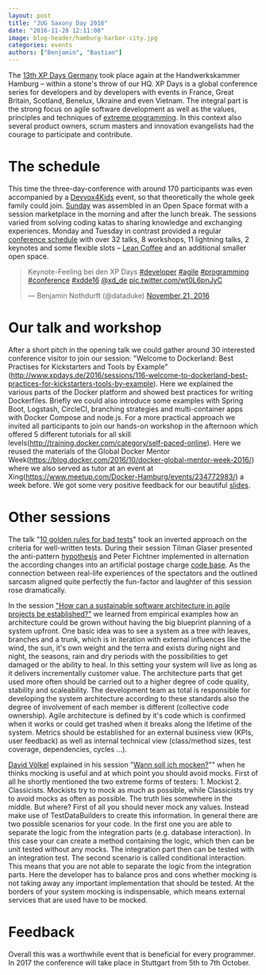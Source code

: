 ```yaml
---
layout: post
title: "JUG Saxony Day 2016"
date: "2016-11-28 12:11:00"
image: blog-header/hamburg-harbor-city.jpg
categories: events
authors: ["Benjamin", "Bastian"]
---
```

The [13th XP Days Germany](http://www.xpdays.de/2016/) took place again at the Handwerkskammer Hamburg – within a stone's throw of our HQ.
XP Days is a global conference series for developers and by developers with events in France, Great Britain, Scotland, Benelux, Ukraine and even Vietnam.
The integral part is the strong focus on agile software development as well as the values, principles and techniques of [extreme programming](https://en.wikipedia.org/wiki/Extreme_programming).
In this context also several product owners, scrum masters and innovation evangelists had the courage to participate and contribute.

# The schedule

This time the three-day-conference with around 170 participants was even accompanied by a [Devvox4Kids](http://www.devoxx4kids-hamburg.de) event, so that theoretically the whole geek family could join.
[Sunday](http://www.xpdays.de/2016/downloads/community-day/OpenSpaceSonntag.pdf) was assembled in an Open Space format with a session marketplace in the morning and after the lunch break.
The sessions varied from solving coding katas to sharing knowledge and exchanging experiences.
Monday and Tuesday in contrast provided a regular [conference schedule](www.xpdays.de/2016/programm/) with over 32 talks, 8 workshops, 11 lightning talks, 2 keynotes and some flexible slots – [Lean Coffee](http://german.leancoffee.org/) and an additional smaller open space.

<blockquote class="twitter-tweet" data-lang="en"><p lang="en" dir="ltr">Keynote-Feeling bei den XP Days <a href="https://twitter.com/hashtag/developer?src=hash">#developer</a> <a href="https://twitter.com/hashtag/agile?src=hash">#agile</a> <a href="https://twitter.com/hashtag/programming?src=hash">#programming</a> <a href="https://twitter.com/hashtag/conference?src=hash">#conference</a> <a href="https://twitter.com/hashtag/xdde16?src=hash">#xdde16</a> <a href="https://twitter.com/xd_de">@xd_de</a> <a href="https://t.co/wt0L6pnJyC">pic.twitter.com/wt0L6pnJyC</a></p>&mdash; Benjamin Nothdurft (@dataduke) <a href="https://twitter.com/dataduke/status/800710674884141056">November 21, 2016</a></blockquote>
<script async src="//platform.twitter.com/widgets.js" charset="utf-8"></script>


# Our talk and workshop

After a short pitch in the opening talk we could gather around 30 interested conference visitor to join our session: "Welcome to Dockerland: Best Practises for Kickstarters and Tools by Example" (http://www.xpdays.de/2016/sessions/116-welcome-to-dockerland-best-practices-for-kickstarters-tools-by-example).
Here we explained the various parts of the Docker platform and showed best practices for writing Dockerfiles.
Briefly we could also introduce some examples with Spring Boot, Logstash, CircleCI, branching strategies and multi-container apps with Docker Compose and node.js.
For a more practical approach we invited all participants to join our hands-on workshop in the afternoon which offered 5 different tutorials for all skill levels(http://training.docker.com/category/self-paced-online).
Here we reused the materials of the Global Docker Mentor Week(https://blog.docker.com/2016/10/docker-global-mentor-week-2016/) where we also served as tutor at an event at Xing(https://www.meetup.com/Docker-Hamburg/events/234772983/) a week before.
We got some very positive feedback for our beautiful [slides](https://speakerdeck.com/dataduke/welcome-to-dockerland-xdde16).

<script async class="speakerdeck-embed" data-id="7aacbd41660c4f86b2e1b5fff3b5afac" data-ratio="1.37081659973226" src="//speakerdeck.com/assets/embed.js"></script>

# Other sessions

The talk "[10 golden rules for bad tests](http://www.xpdays.de/2016/sessions/102-die-10-goldenen-regeln-fuer-schlechte-tests.html)" took an inverted approach on the criteria for well-written tests.
During their session Tilman Glaser presented the anti-pattern [hypothesis](http://www.xpdays.de/2016/downloads/102-die-10-goldenen-regeln-fuer-schlechte-tests/10_goldene_Regeln_mit_codelinks_xpdays2016.pdf) and Peter Fichtner implemented in alternation the according changes into an artificial postage charge [code base](https://github.com/fiduciagad/die10goldenenRegelnFuerSchlechteTests).
As the connection between real-life experiences of the spectators and the outlined sarcasm aligned quite perfectly the fun-factor and laughter of this session rose dramatically.

In the session ["How can a sustainable software architecture in agile projects be established?"](http://www.xpdays.de/2016/sessions/113-auf-agilen-pfaden-wie-entsteht-eine-nachhaltige-architektur-in-agilen-projekten.html) we learned from empirical examples how an architecture could be grown without having the big blueprint planning of a system upfront.
One basic idea was to see a system as a tree with leaves, branches and a trunk, which is in iteration with external influences like the wind, the sun, it's own weight and the terra and exists during night and night, the seasons, rain and dry periods with the possibilities to get damaged or the ability to heal.
In this setting your system will live as long as it delivers incrementally customer value.
The architecture parts that get used more often should be carried out to a higher degree of code quality, stability and scaleability.
The development team as total is responsible for developing the system architecture according to these standards also the degree of involvement of each member is different (collective code ownership).
Agile architecture is defined by it's code which is confirmed when it works or could get trashed when it breaks along the lifetime of the system.
Metrics should be established for an external business view (KPIs, user feedback) as well as internal technical view (class/method sizes, test coverage, dependencies, cycles ...).

[David Völkel](https://twitter.com/davidvoelkel) explained in his session "[Wann soll ich mocken?](http://www.xpdays.de/2016/sessions/055-wann-soll-ich-mocken.html)"" when he thinks mocking is useful and at which point you should avoid mocks.
First of all he shortly mentioned the two extreme forms of testers: 1. Mockist 2. Classicists.
Mockists try to mock as much as possible, while Classicists try to avoid mocks as often as possible.
The truth lies somewhere in the middle.
But where?
First of all you should never mock any values.
Instead make use of TestDataBuilders to create this information.
In general there are two possible scenarios for your code.
In the first one you are able to separate the logic from the integration parts (e.g. database interaction).
In this case your can create a method containing the logic, which then can be unit tested without any mocks.
The integration part then can be tested with an integration test.
The second scenario is called conditional interaction.
This means that you are not able to separate the logic from the integration parts.
Here the developer has to balance pros and cons whether mocking is not taking away any important implementation that should be tested.
At the borders of your system mocking is indispensable, which means external services that are used have to be mocked.

# Feedback

Overall this was a worthwhile event that is beneficial for every programmer. In 2017 the conference will take place in Stuttgart from 5th to 7th October.
